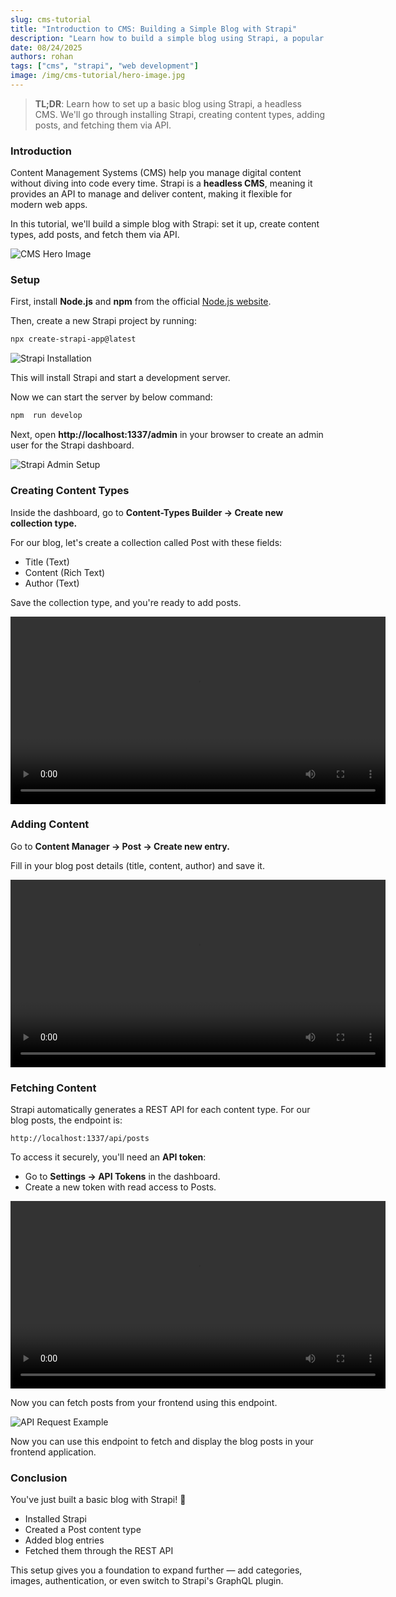 ```yaml
---
slug: cms-tutorial
title: "Introduction to CMS: Building a Simple Blog with Strapi"
description: "Learn how to build a simple blog using Strapi, a popular headless CMS. This tutorial covers installation, setup, and creating content types."
date: 08/24/2025
authors: rohan
tags: ["cms", "strapi", "web development"]
image: /img/cms-tutorial/hero-image.jpg
---
```


> **TL;DR**: Learn how to set up a basic blog using Strapi, a headless CMS. We&apos;ll go through installing Strapi, creating content types, adding posts, and fetching them via API.

### Introduction

Content Management Systems (CMS) help you manage digital content without diving into code every time. Strapi is a **headless CMS**, meaning it provides an API to manage and deliver content, making it flexible for modern web apps.

In this tutorial, we&apos;ll build a simple blog with Strapi: set it up, create content types, add posts, and fetch them via API.

![CMS Hero Image](/img/cms-tutorial/hero-image.jpg)

<!-- truncate -->

### Setup

First, install **Node.js** and **npm** from the official [Node.js website](https://nodejs.org/).

Then, create a new Strapi project by running:

```bash
npx create-strapi-app@latest
```

![Strapi Installation](/img/cms-tutorial/install-strapi.png)

This will install Strapi and start a development server.

Now we can start the server by below command:

```bash
npm  run develop
```

Next, open **http://localhost:1337/admin** in your browser to create an admin user for the Strapi dashboard.

![Strapi Admin Setup](/img/cms-tutorial/setup-user.png)

### Creating Content Types

Inside the dashboard, go to **Content-Types Builder → Create new collection type.**

For our blog, let&apos;s create a collection called Post with these fields:

- Title (Text)
- Content (Rich Text)
- Author (Text)

Save the collection type, and you&apos;re ready to add posts.

<video width="600" controls>
  <source src="/img/cms-tutorial/creating-schema.webm" type="video/webm" />
  Your browser does not support the video tag.
</video>

### Adding Content

Go to **Content Manager → Post → Create new entry.**

Fill in your blog post details (title, content, author) and save it.

<video width="600" controls>
  <source src="/img/cms-tutorial/creating-entries.webm" type="video/webm" />
  Your browser does not support the video tag.
</video>

### Fetching Content

Strapi automatically generates a REST API for each content type. For our blog posts, the endpoint is:

```http
http://localhost:1337/api/posts
```

To access it securely, you&apos;ll need an **API token**:

- Go to **Settings → API Tokens** in the dashboard.
- Create a new token with read access to Posts.

<video width="600" controls>
  <source src="/img/cms-tutorial/creating-api-token.webm" type="video/webm" />
  Your browser does not support the video tag.
</video>

Now you can fetch posts from your frontend using this endpoint.

![API Request Example](/img/cms-tutorial/http-requests.png)

Now you can use this endpoint to fetch and display the blog posts in your frontend application.

### Conclusion

You&apos;ve just built a basic blog with Strapi! 🎉

- Installed Strapi
- Created a Post content type
- Added blog entries
- Fetched them through the REST API

This setup gives you a foundation to expand further — add categories, images, authentication, or even switch to Strapi&apos;s GraphQL plugin.
